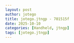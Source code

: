 ```yaml
---
layout: post
author: jotego
title: jotego.jtngp - 701515f
date: 2025-10-10
categories: [Handheld, jtngp]
tags: [jotego.jtngp]
---
```


